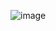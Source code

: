 ![image](https://user-images.githubusercontent.com/76499690/175821938-d942d5df-b654-48c1-8aa4-ab6e54df9f53.png)
